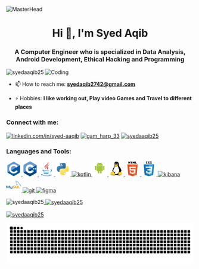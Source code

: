 ![MasterHead](https://user-images.githubusercontent.com/90236635/232446433-d5540fa2-fe28-4bb8-b929-cdb51fe61336.gif)
<h1 align="center">Hi 👋, I'm Syed Aqib</h1>
<h3 align="center">A Computer Engineer who is specialized in Data Analysis, Android Development, Ethical Hacking and Programming</h3>
<img align="right" alt="Coding" width="400" src="https://media4.giphy.com/media/v1.Y2lkPTc5MGI3NjExZzd2MWFwYmFneDFtZzI0NmtqOWNnNmU1cDJjZ2czajlrdXo0cHFlZCZlcD12MV9pbnRlcm5hbF9naWZfYnlfaWQmY3Q9Zw/3oEjHWbXcpeKhTktXi/giphy.webp">


<p align="left"> <img src="https://komarev.com/ghpvc/?username=syedaaqib25&label=Profile%20views&color=0e75b6&style=flat" alt="syedaaqib25" /> </p>


- 📫 How to reach me: **syedaqib2742@gmail.com**

- ⚡ Hobbies: **I like working out, Play video Games and Travel to different places**

<h3 align="left">Connect with me:</h3>
<p align="left">
<a href="https://www.linkedin.com/in/syed-aaqib" target="blank"><img align="center" src="https://raw.githubusercontent.com/rahuldkjain/github-profile-readme-generator/master/src/images/icons/Social/linked-in-alt.svg" alt="linkedin.com/in/syed-aaqib" height="30" width="40" /></a>
<a href="https://www.codechef.com/users/gam_harp_33" target="blank"><img align="center" src="https://img.icons8.com/fluent/512/codechef.png" alt="gam_harp_33" height="30" width="40" /></a>
<a href="https://www.leetcode.com/syedaaqib25" target="blank"><img align="center" src="https://raw.githubusercontent.com/rahuldkjain/github-profile-readme-generator/master/src/images/icons/Social/leet-code.svg" alt="syedaaqib25" height="30" width="40" /></a>
</p>

<h3 align="left">Languages and Tools:</h3>
<p align="left"> <a href="https://www.cprogramming.com/" target="_blank" rel="noreferrer"> <img src="https://raw.githubusercontent.com/devicons/devicon/master/icons/c/c-original.svg" alt="c" width="40" height="40"/> </a> <a href="https://www.w3schools.com/cpp/" target="_blank" rel="noreferrer"> <img src="https://raw.githubusercontent.com/devicons/devicon/master/icons/cplusplus/cplusplus-original.svg" alt="cplusplus" width="40" height="40"/> </a> <a href="https://www.java.com" target="_blank" rel="noreferrer"> <img src="https://raw.githubusercontent.com/devicons/devicon/master/icons/java/java-original.svg" alt="java" width="40" height="40"/> </a><img src="https://raw.githubusercontent.com/devicons/devicon/master/icons/python/python-original.svg" alt="python" width="40" height="40"/><a href="https://kotlinlang.org" target="_blank" rel="noreferrer"> <img src="https://www.vectorlogo.zone/logos/kotlinlang/kotlinlang-icon.svg" alt="kotlin" width="40" height="40"/> </a><a href="https://developer.android.com" target="_blank" rel="noreferrer"> <img src="https://raw.githubusercontent.com/devicons/devicon/master/icons/android/android-original-wordmark.svg" alt="android" width="40" height="40"/> </a><a href="https://www.linux.org/" target="_blank" rel="noreferrer"> <img src="https://raw.githubusercontent.com/devicons/devicon/master/icons/linux/linux-original.svg" alt="linux" width="40" height="40"/> </a><a href="https://www.w3.org/html/" target="_blank" rel="noreferrer"> <img src="https://raw.githubusercontent.com/devicons/devicon/master/icons/html5/html5-original-wordmark.svg" alt="html5" width="40" height="40"/> </a><a href="https://www.w3schools.com/css/" target="_blank" rel="noreferrer"> <img src="https://raw.githubusercontent.com/devicons/devicon/master/icons/css3/css3-original-wordmark.svg" alt="css3" width="40" height="40"/> </a><a href="https://www.elastic.co/kibana" target="_blank" rel="noreferrer"> <img src="https://www.vectorlogo.zone/logos/elasticco_kibana/elasticco_kibana-icon.svg" alt="kibana" width="40" height="40"/> </a> <a href="https://www.mysql.com/" target="_blank" rel="noreferrer"> <img src="https://raw.githubusercontent.com/devicons/devicon/master/icons/mysql/mysql-original-wordmark.svg" alt="mysql" width="40" height="40"/> </a><a href="https://git-scm.com/" target="_blank" rel="noreferrer"> <img src="https://www.vectorlogo.zone/logos/git-scm/git-scm-icon.svg" alt="git" width="40" height="40"/> </a><a href="https://www.figma.com/" target="_blank" rel="noreferrer"> <img src="https://www.vectorlogo.zone/logos/figma/figma-icon.svg" alt="figma" width="40" height="40"/> </a>  <a href="https://www.python.org" target="_blank" rel="noreferrer">   </p>

<p><img align="left" src="https://github-readme-stats.vercel.app/api/top-langs?username=syedaaqib25&show_icons=true&locale=en&layout=compact" alt="syedaaqib25" /></p>

<p>&nbsp;<img align="center" src="https://github-readme-stats.vercel.app/api?username=syedaaqib25&show_icons=true&locale=en" alt="syedaaqib25" /></p>

<p><img align="center" src="https://github-readme-streak-stats.herokuapp.com/?user=syedaaqib25&" alt="syedaaqib25" /></p>
<div align="center">
  
![snake gif](https://github.com/syedaaqib25/syedaaqib25/blob/output/github-contribution-grid-snake-dark.svg)
</div>
